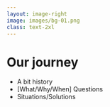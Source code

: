 ```yaml
---
layout: image-right
image: images/bg-01.png
class: text-2xl
---
```


# Our journey

- A bit history
- [<span class="color-primary">What/Why/When</span>] Questions
- Situations/Solutions
